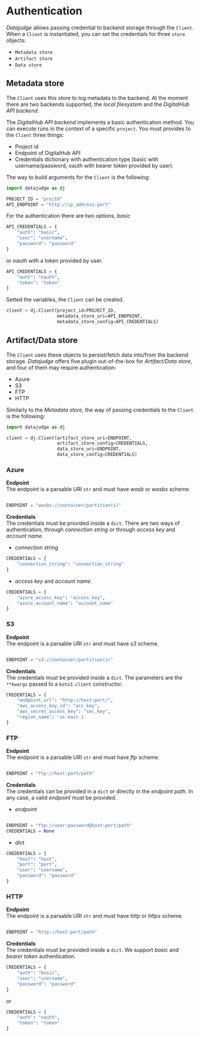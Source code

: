 # Authentication

*Datajudge* allows passing credential to backend storage through the `Client`.
When a `Client` is instantiated, you can set the credentials for three `store` objects:

- `Metadata store`
- `Artifact store`
- `Data store`

## Metadata store

The `Client` uses this store to log metadata to the backend.
At the moment there are two backends supported, the *local filesystem* and the *DigitalHub API backend*.

The *DigitalHub API backend* implements a basic authentication method. You can execute runs in the context of a specific `project`. You must provides to the `Client` three things:

- Project id
- Endpoint of DigitalHub API
- Credentials dictionary with authentication type (basic with username/password, oauth with bearer token provided by user).

The way to build arguments for the `Client` is the following:

```python
import datajudge as dj

PROJECT_ID = "projId"
API_ENDPOINT = "http://ip_address:port"
```

For the authentication there are two options, *basic*

```python
API_CREDENTIALS = {
    "auth": "basic",
    "user": "username",
    "password": "password"
}
```

or *oauth* with a token provided by user.

```python
API_CREDENTIALS = {
    "auth": "oauth",
    "token": "token"
}
```

Setted the variables, the `Client` can be created.

```python
client = dj.Client(project_id=PROJECT_ID,
                   metadata_store_uri=API_ENDPOINT,
                   metadata_store_config=API_CREDENTIALS)

```

## Artifact/Data store

The `Client` uses these objects to persist/fetch data into/from the backend storage.
*Datajudge* offers five plugin out-of-the-box for *Artifact/Data store*, and four of them may require authentication:

- Azure
- S3
- FTP
- HTTP

Similarly to the *Metadata store*, the way of passing credentials to the `Client` is the following:

```python
import datajudge as dj

client = dj.Client(artifact_store_uri=ENDPOINT,
                   artifact_store_config=CREDENTIALS,
                   data_store_uri=ENDPOINT,
                   data_store_config=CREDENTIALS)

```

### Azure

**Endpoint**</br>
The endpoint is a parsable URI `str` and must have *wasb* or *wasbs* scheme.

```python

ENDPOINT = "wasbs://container/partition(s)"
```

**Credentials**</br>
The credentials must be provided inside a `dict`.
There are two ways of authentication, through *connection string* or through *access key* and *account name*.

- *connection string*

```python
CREDENTIALS = {
    "connection_string": "connection_string"
}
```

- *access key* and *account name*.

```python
CREDENTIALS = {
    "azure_access_key": "access_key",
    "azure_account_name": "account_name"
}
```

### S3

**Endpoint**</br>
The endpoint is a parsable URI `str` and must have *s3* scheme.

```python

ENDPOINT = "s3://container/partition(s)"
```

**Credentials**</br>
The credentials must be provided inside a `dict`.
The parameters are the `**kwargs` passed to a `boto3.client` constructor.

```python
CREDENTIALS = {
    "endpoint_url": "http://host:port/",
    "aws_access_key_id": "acc_key",
    "aws_secret_access_key": "sec_key",
    "region_name": 'us-east-1'
}
```

### FTP

**Endpoint**</br>
The endpoint is a parsable URI `str` and must have *ftp* scheme.

```python

ENDPOINT = "ftp://host:port/path"
```

**Credentials**</br>
The credentials can be provided in a `dict` or directly in the *endpoint path*. In any case, a valid *endpoint* must be provided.

- *endpoint*

```python

ENDPOINT = "ftp://user:password@host:port/path"
CREDENTIALS = None
```

- *dict*

```python
CREDENTIALS = {
    "host": "host",
    "port": "port",
    "user": "username",
    "password": "password"
}
```

### HTTP

**Endpoint**</br>
The endpoint is a parsable URI `str` and must have *http* or *https* scheme.

```python

ENDPOINT = "http://host:port/path"
```

**Credentials**</br>
The credentials must be provided inside a `dict`. We support *basic* and *bearer token* authentication.

```python
CREDENTIALS = {
    "auth": "basic",
    "user": "username",
    "password": "password"
}
```

or

```python
CREDENTIALS = {
    "auth": "oauth",
    "token": "token"
}
```
